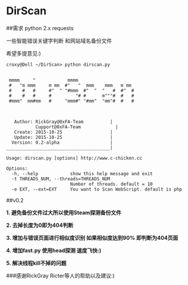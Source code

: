 # DirScan

##需求
   python 2.x
   requests

一些智能错误关键字判断 和网站域名备份文件

希望多提意见:)
```
croxy@Dell ~/DirScan> python dirscan.py


 mmmm     "            mmmm
 #   "m mmm     m mm  #"   "  mmm    mmm   m mm
 #    #   #     #"  " "#mmm  #"  "  "   #  #"  #
 #    #   #     #         "# #      m"""#  #   #
 #mmm"  mm#mm   #     "mmm#" "#mm"  "mm"#  #   #



   Author: RickGray@0xFA-Team          |
           Cupport@0xFA-Team             |
   Create: 2015-10-25                  |
   Update: 2015-10-25                  |
  Version: 0.2-alpha                   |
_______________________________________|

Usage: dirscan.py [options] http://www.c-chicken.cc

Options:
  -h, --help            show this help message and exit
  -t THREADS_NUM, --threads=THREADS_NUM
                        Number of threads. default = 10
  -e EXT, --ext=EXT     You want to Scan WebScript. default is php
```



##v0.2

**1. 避免备份文件过大所以使用Steam探测备份文件**

**2. 去掉长度为0即为404判断**

**3. 增加与错误页面进行相似度识别 如果相似度达到90% 即判断为404页面**

**4. 增加fast.py 使用head探测 速度飞快:)**

**5. 解决线程kill不掉的问题**

###感谢RickGray Ricter等人的帮助以及建议:)
